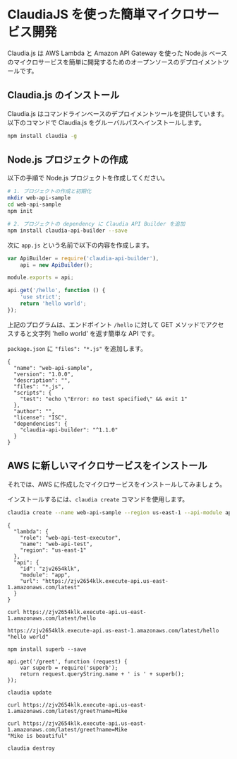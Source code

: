 # ClaudiaJS を使った簡単マイクロサービス開発
Claudia.js は AWS Lambda と Amazon API Gateway を使った Node.js ベースのマイクロサービスを簡単に開発するためのオープンソースのデプロイメントツールです。



## Claudia.js のインストール
Claudia.js はコマンドラインベースのデプロイメントツールを提供しています。以下のコマンドで Claudia.js をグルーバルパスへインストールします。

``` bash
npm install claudia -g

```

## Node.js プロジェクトの作成
以下の手順で Node.js プロジェクトを作成してください。

``` bash
# 1. プロジェクトの作成と初期化
mkdir web-api-sample
cd web-api-sample
npm init

# 2. プロジェクトの dependency に Claudia API Builder を追加
npm install claudia-api-builder --save
```

次に `app.js` という名前で以下の内容を作成します。

``` javascript
var ApiBuilder = require('claudia-api-builder'),
	api = new ApiBuilder();

module.exports = api;

api.get('/hello', function () {
	'use strict';
	return 'hello world';
});
```

上記のプログラムは、エンドポイント `/hello` に対して GET メソッドでアクセスすると文字列 'hello world' を返す簡単な API です。

`package.json` に `"files": "*.js"` を追加します。

```
{
  "name": "web-api-sample",
  "version": "1.0.0",
  "description": "",
  "files": "*.js",
  "scripts": {
    "test": "echo \"Error: no test specified\" && exit 1"
  },
  "author": "",
  "license": "ISC",
  "dependencies": {
    "claudia-api-builder": "^1.1.0"
  }
}

```

## AWS に新しいマイクロサービスをインストール
それでは、AWS に作成したマイクロサービスをインストールしてみましょう。

インストールするには、`claudia create` コマンドを使用します。

``` bash
claudia create --name web-api-sample --region us-east-1 --api-module app
```


```
{
  "lambda": {
    "role": "web-api-test-executor",
    "name": "web-api-test",
    "region": "us-east-1"
  },
  "api": {
    "id": "zjv2654klk",
    "module": "app",
    "url": "https://zjv2654klk.execute-api.us-east-1.amazonaws.com/latest"
  }
}
```

```
curl https://zjv2654klk.execute-api.us-east-1.amazonaws.com/latest/hello
```


```
https://zjv2654klk.execute-api.us-east-1.amazonaws.com/latest/hello
"hello world"
```


```
npm install superb --save
```

```
api.get('/greet', function (request) {
	var superb = require('superb');
	return request.queryString.name + ' is ' + superb();
});
```


```
claudia update
```

```
curl https://zjv2654klk.execute-api.us-east-1.amazonaws.com/latest/greet?name=Mike
```

```
curl https://zjv2654klk.execute-api.us-east-1.amazonaws.com/latest/greet?name=Mike
"Mike is beautiful"
```


```
claudia destroy
```
